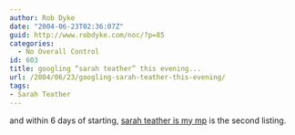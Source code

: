 ```yaml
---
author: Rob Dyke
date: "2004-06-23T02:36:07Z"
guid: http://www.robdyke.com/noc/?p=85
categories:
  - No Overall Control
id: 603
title: googling “sarah teather” this evening...
url: /2004/06/23/googling-sarah-teather-this-evening/
tags:
- Sarah Teather
---
```

and within 6 days of starting, [sarah teather is my mp](http://sarah-teather-mp.blogspot.com) is the second listing.